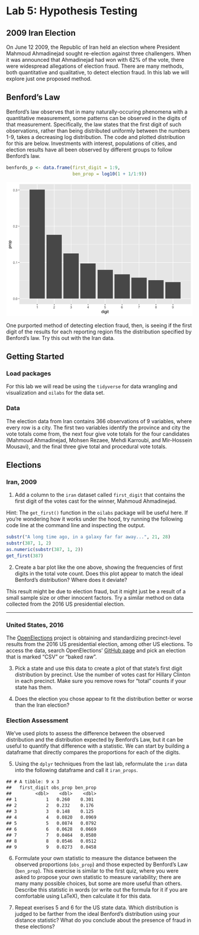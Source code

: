 Lab 5: Hypothesis Testing
================

## 2009 Iran Election

On June 12 2009, the Republic of Iran held an election where President
Mahmoud Ahmadinejad sought re-election against three challengers. When
it was announced that Ahmadinejad had won with 62% of the vote, there
were widespread allegations of election fraud. There are many methods,
both quantitative and qualitative, to detect election fraud. In this lab
we will explore just one proposed method.

## Benford’s Law

Benford’s law observes that in many naturally-occuring phenomena with a
quantitative measurement, some patterns can be observed in the digits of
that measurement. Specifically, the law states that the first digit of
such observations, rather than being distributed uniformly between the
numbers 1-9, takes a decreasing log distribution. The code and plotted
distribution for this are below. Investments with interest, populations
of cities, and election results have all been observed by different
groups to follow Benford’s law.

``` r
benfords_p <- data.frame(first_digit = 1:9, 
                         ben_prop = log10(1 + 1/1:9))
```

![](05-informal-inference_files/figure-gfm/benford_plot-1.png)<!-- -->

One purported method of detecting election fraud, then, is seeing if the
first digit of the results for each reporting region fits the
distribution specified by Benford’s law. Try this out with the Iran
data.

## Getting Started

### Load packages

For this lab we will read be using the `tidyverse` for data wrangling
and visualization and `oilabs` for the data set.

### Data

The election data from Iran contains 366 observations of 9 variables,
where every row is a city. The first two variables identify the province
and city the vote totals come from, the next four give vote totals for
the four candidates (Mahmoud Ahmadinejad, Mohsen Rezaee, Mehdi Karroubi,
and Mir-Hossein Mousavi), and the final three give total and procedural
vote totals.

## Elections

### Iran, 2009

1.  Add a column to the `iran` dataset called `first_digit` that
    contains the first digit of the votes cast for the winner, Mahmoud
    Ahmadinejad.

Hint: The `get_first()` function in the `oilabs` package will be useful
here. If you’re wondering how it works under the hood, try running the
following code line at the command line and inspecting the output.

``` r
substr("A long time ago, in a galaxy far far away...", 21, 28)
substr(387, 1, 2)
as.numeric(substr(387, 1, 2))
get_first(387)
```

2.  Create a bar plot like the one above, showing the frequencies of
    first digits in the total vote count. Does this plot appear to match
    the ideal Benford’s distribution? Where does it deviate?

This result might be due to election fraud, but it might just be a
result of a small sample size or other innocent factors. Try a similar
method on data collected from the 2016 US presidential election.

-----

### United States, 2016

The [OpenElections](http://www.openelections.net) project is obtaining
and standardizing precinct-level results from the 2016 US presidential
election, among other US elections. To access the data, search
OpenElections’ [GitHub page](https://github.com/openelections) and pick
an election that is marked “CSV” or “baked raw”.

3.  Pick a state and use this data to create a plot of that state’s
    first digit distribution by precinct. Use the number of votes cast
    for Hillary Clinton in each precinct. Make sure you remove rows for
    “total” counts if your state has them.

4.  Does the election you chose appear to fit the distribution better or
    worse than the Iran election?

### Election Assessment

We’ve used plots to assess the difference between the observed
distribution and the distribution expected by Benford’s Law, but it can
be useful to quantify that difference with a statistic. We can start by
building a dataframe that directly compares the proportions for each of
the digits.

5.  Using the `dplyr` techniques from the last lab, reformulate the
    `iran` data into the following dataframe and call it `iran_props`.

<!-- end list -->

    ## # A tibble: 9 x 3
    ##   first_digit obs_prop ben_prop
    ##         <dbl>    <dbl>    <dbl>
    ## 1           1   0.260    0.301 
    ## 2           2   0.232    0.176 
    ## 3           3   0.148    0.125 
    ## 4           4   0.0820   0.0969
    ## 5           5   0.0874   0.0792
    ## 6           6   0.0628   0.0669
    ## 7           7   0.0464   0.0580
    ## 8           8   0.0546   0.0512
    ## 9           9   0.0273   0.0458

6.  Formulate your own statistic to measure the distance between the
    observed proportions (`obs_prop`) and those expected by Benford’s
    Law (`ben_prop`). This exercise is similar to the first quiz, where
    you were asked to propose your own statistic to measure variability;
    there are many many possible choices, but some are more useful than
    others. Describe this statistic in words (or write out the formula
    for it if you are comfortable using LaTeX), then calculate it for
    this data.

7.  Repeat exerises 5 and 6 for the US state data. Which distribution is
    judged to be farther from the ideal Benford’s distribution using
    your distance statistic? What do you conclude about the presence of
    fraud in these elections?
